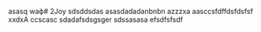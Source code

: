 asasq  waф# 2Joy
sdsddsdas
asasdadadanbnbn
azzzxa
aasccsfdffdsfdsfsf
xxdxA
ccscasc
sdadafsdsgsger
sdssasasa
efsdfsfsdf
